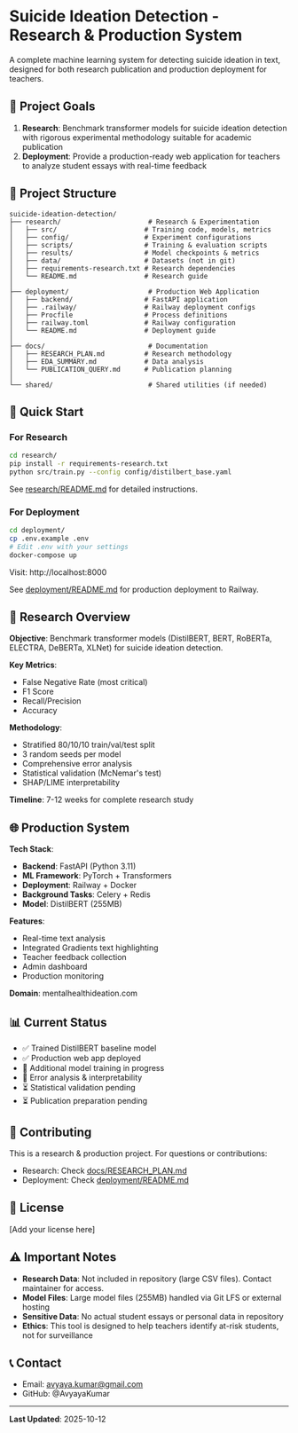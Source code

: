 # Suicide Ideation Detection - Research & Production System

A complete machine learning system for detecting suicide ideation in text, designed for both research publication and production deployment for teachers.

## 🎯 Project Goals

1. **Research**: Benchmark transformer models for suicide ideation detection with rigorous experimental methodology suitable for academic publication
2. **Deployment**: Provide a production-ready web application for teachers to analyze student essays with real-time feedback

## 📁 Project Structure

```
suicide-ideation-detection/
├── research/                      # Research & Experimentation
│   ├── src/                      # Training code, models, metrics
│   ├── config/                   # Experiment configurations
│   ├── scripts/                  # Training & evaluation scripts
│   ├── results/                  # Model checkpoints & metrics
│   ├── data/                     # Datasets (not in git)
│   ├── requirements-research.txt # Research dependencies
│   └── README.md                 # Research guide
│
├── deployment/                    # Production Web Application
│   ├── backend/                  # FastAPI application
│   ├── .railway/                 # Railway deployment configs
│   ├── Procfile                  # Process definitions
│   ├── railway.toml              # Railway configuration
│   └── README.md                 # Deployment guide
│
├── docs/                          # Documentation
│   ├── RESEARCH_PLAN.md          # Research methodology
│   ├── EDA_SUMMARY.md            # Data analysis
│   └── PUBLICATION_QUERY.md      # Publication planning
│
└── shared/                        # Shared utilities (if needed)
```

## 🚀 Quick Start

### For Research

```bash
cd research/
pip install -r requirements-research.txt
python src/train.py --config config/distilbert_base.yaml
```

See [research/README.md](research/README.md) for detailed instructions.

### For Deployment

```bash
cd deployment/
cp .env.example .env
# Edit .env with your settings
docker-compose up
```

Visit: http://localhost:8000

See [deployment/README.md](deployment/README.md) for production deployment to Railway.

## 🔬 Research Overview

**Objective**: Benchmark transformer models (DistilBERT, BERT, RoBERTa, ELECTRA, DeBERTa, XLNet) for suicide ideation detection.

**Key Metrics**:
- False Negative Rate (most critical)
- F1 Score
- Recall/Precision
- Accuracy

**Methodology**:
- Stratified 80/10/10 train/val/test split
- 3 random seeds per model
- Comprehensive error analysis
- Statistical validation (McNemar's test)
- SHAP/LIME interpretability

**Timeline**: 7-12 weeks for complete research study

## 🌐 Production System

**Tech Stack**:
- **Backend**: FastAPI (Python 3.11)
- **ML Framework**: PyTorch + Transformers
- **Deployment**: Railway + Docker
- **Background Tasks**: Celery + Redis
- **Model**: DistilBERT (255MB)

**Features**:
- Real-time text analysis
- Integrated Gradients text highlighting
- Teacher feedback collection
- Admin dashboard
- Production monitoring

**Domain**: mentalhealthideation.com

## 📊 Current Status

- ✅ Trained DistilBERT baseline model
- ✅ Production web app deployed
- 🔄 Additional model training in progress
- 🔄 Error analysis & interpretability
- ⏳ Statistical validation pending
- ⏳ Publication preparation pending

## 🤝 Contributing

This is a research & production project. For questions or contributions:
- Research: Check [docs/RESEARCH_PLAN.md](docs/RESEARCH_PLAN.md)
- Deployment: Check [deployment/README.md](deployment/README.md)

## 📄 License

[Add your license here]

## ⚠️ Important Notes

- **Research Data**: Not included in repository (large CSV files). Contact maintainer for access.
- **Model Files**: Large model files (255MB) handled via Git LFS or external hosting
- **Sensitive Data**: No actual student essays or personal data in repository
- **Ethics**: This tool is designed to help teachers identify at-risk students, not for surveillance

## 📞 Contact

- Email: avyaya.kumar@gmail.com
- GitHub: @AvyayaKumar

---

**Last Updated**: 2025-10-12
